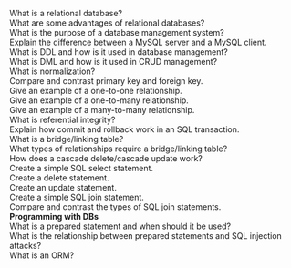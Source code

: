 What is a relational database?  
What are some advantages of relational databases?  
What is the purpose of a database management system?  
Explain the difference between a MySQL server and a MySQL client.  
What is DDL and how is it used in database management?  
What is DML and how is it used in CRUD management?  
What is normalization?  
Compare and contrast primary key and foreign key.  
Give an example of a one-to-one relationship.  
Give an example of a one-to-many relationship.  
Give an example of a many-to-many relationship.  
What is referential integrity?  
Explain how commit and rollback work in an SQL transaction.  
What is a bridge/linking table?  
What types of relationships require a bridge/linking table?  
How does a cascade delete/cascade update work?  
Create a simple SQL select statement.  
Create a delete statement.  
Create an update statement.  
Create a simple SQL join statement.  
Compare and contrast the types of SQL join statements.  
**Programming with DBs**  
What is a prepared statement and when should it be used?  
What is the relationship between prepared statements and SQL injection   attacks?  
What is an ORM?  
